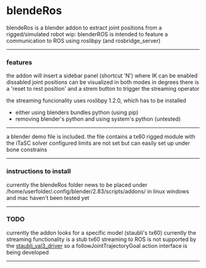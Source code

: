 # blendeRos

blendeRos is a blender addon to extract joint positions from a rigged/simulated robot 
wip: blenderROS is intended to feature a communication to ROS using roslibpy (and rosbridge_server)

---
### features

the addon will insert a sidebar panel (shortcut 'N') where IK can be enabled dissabled
joint positions can be visualized in both modes in degrees
there is a 'reset to rest position' and a strem button to trigger the streaming operator

the streaming funcionality uses roslibpy 1.2.0, which has to be installed 
 * either using blenders bundles python (using pip)
 * removing blender's python and using system's python (untested)

---

a blender demo file is included. the file contains a tx60 rigged module with the iTaSC solver configured
limits are not set but can easily set up under bone constrains

---

### instructions to install

currently the blendeRos folder news to be placed under
/home/userfolder/.config/blender/2.83/scripts/addons/   in linux
windows and mac haven't been tested yet

---

### TODO

currently the addon looks for a specific model (staubli's tx60)
currently the streaming functionality is a stub
tx60 streaming to ROS is not supported by the [staubli_val3_driver](http://wiki.ros.org/staubli_val3_driver) so a followJointTrajectoryGoal action interface is being developed

---


